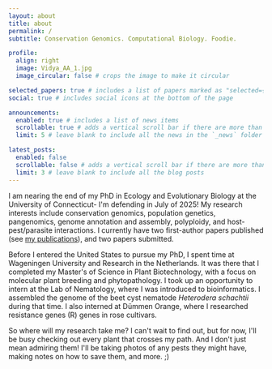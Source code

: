 ```yaml
---
layout: about
title: about
permalink: /
subtitle: Conservation Genomics. Computational Biology. Foodie. 

profile:
  align: right
  image: Vidya_AA_1.jpg
  image_circular: false # crops the image to make it circular

selected_papers: true # includes a list of papers marked as "selected={true}"
social: true # includes social icons at the bottom of the page

announcements:
  enabled: true # includes a list of news items
  scrollable: true # adds a vertical scroll bar if there are more than 3 news items
  limit: 5 # leave blank to include all the news in the `_news` folder

latest_posts:
  enabled: false
  scrollable: false # adds a vertical scroll bar if there are more than 3 new posts items
  limit: 3 # leave blank to include all the blog posts
---
```


I am nearing the end of my PhD in Ecology and Evolutionary Biology at the University of Connecticut- I'm defending in July of 2025! My research interests include conservation genomics, population genetics, pangenomics, genome annotation and assembly, polyploidy, and host-pest/parasite interactions. I currently have two first-author papers published (see [my publications](_pages/publications.md)), and two papers submitted.

Before I entered the United States to pursue my PhD, I spent time at Wageningen University and Research in the Netherlands. It was there that I completed my Master's of Science in Plant Biotechnology, with a focus on molecular plant breeding and phytopathology. I took up an opportunity to intern at the Lab of Nematology, where I was introduced to bioinformatics. I assembled the genome of the beet cyst nematode _Heterodera schachtii_ during that time. I also interned at Dümmen Orange, where I researched resistance genes (R) genes in rose cultivars.

So where will my research take me? I can't wait to find out, but for now, I'll be busy checking out every plant that crosses my path. And I don't just mean admiring them! I'll be taking photos of any pests they might have, making notes on how to save them, and more. ;)
